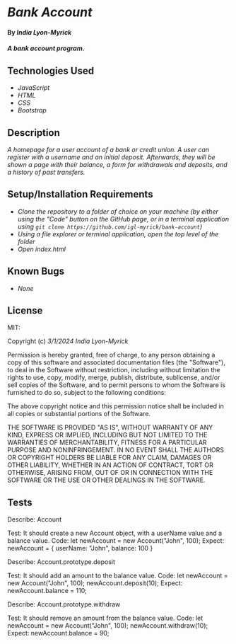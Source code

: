 # _Bank Account_

#### By _**India Lyon-Myrick**_

#### _A bank account program._

## Technologies Used

* _JavaScript_
* _HTML_
* _CSS_
* _Bootstrap_

## Description

_A homepage for a user account of a bank or credit union. A user can register with a username and an initial deposit. Afterwards, they will be shown a page with their balance, a form for withdrawals and deposits, and a history of past transfers._

## Setup/Installation Requirements

* _Clone the repository to a folder of choice on your machine (by either using the "Code" button on the GitHub page, or in a terminal application using `git clone https://github.com/igl-myrick/bank-account`)_
* _Using a file explorer or terminal application, open the top level of the folder_
* _Open index.html_

## Known Bugs

* _None_

## License

MIT:

Copyright (c) _3/1/2024_ _India Lyon-Myrick_

Permission is hereby granted, free of charge, to any person obtaining a copy of this software and associated documentation files (the "Software"), to deal in the Software without restriction, including without limitation the rights to use, copy, modify, merge, publish, distribute, sublicense, and/or sell copies of the Software, and to permit persons to whom the Software is furnished to do so, subject to the following conditions:

The above copyright notice and this permission notice shall be included in all copies or substantial portions of the Software.

THE SOFTWARE IS PROVIDED "AS IS", WITHOUT WARRANTY OF ANY KIND, EXPRESS OR IMPLIED, INCLUDING BUT NOT LIMITED TO THE WARRANTIES OF MERCHANTABILITY, FITNESS FOR A PARTICULAR PURPOSE AND NONINFRINGEMENT. IN NO EVENT SHALL THE AUTHORS OR COPYRIGHT HOLDERS BE LIABLE FOR ANY CLAIM, DAMAGES OR OTHER LIABILITY, WHETHER IN AN ACTION OF CONTRACT, TORT OR OTHERWISE, ARISING FROM, OUT OF OR IN CONNECTION WITH THE SOFTWARE OR THE USE OR OTHER DEALINGS IN THE SOFTWARE.

## Tests

Describe: Account

Test: It should create a new Account object, with a userName value and a balance value.
Code: let newAccount = new Account("John", 100);
Expect: newAccount = { userName: "John", balance: 100 }

Describe: Account.prototype.deposit

Test: It should add an amount to the balance value.
Code: 
let newAccount = new Account("John", 100);
newAccount.deposit(10);
Expect: newAccount.balance = 110;

Describe: Account.prototype.withdraw

Test: It should remove an amount from the balance value.
Code: 
let newAccount = new Account("John", 100);
newAccount.withdraw(10);
Expect: newAccount.balance = 90;
